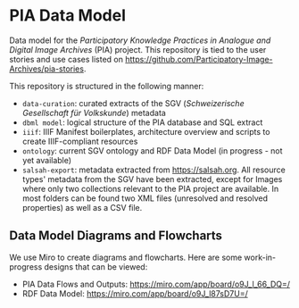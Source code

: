 # PIA Data Model
Data model for the _Participatory Knowledge Practices in Analogue and Digital Image Archives_ (PIA) project. This repository is tied to the user stories and use cases listed on https://github.com/Participatory-Image-Archives/pia-stories. 

This repository is structured in the following manner: 
- `data-curation`: curated extracts of the SGV (_Schweizerische Gesellschaft für Volkskunde_) metadata
- `dbml model`: logical structure of the PIA database and SQL extract
- `iiif`: IIIF Manifest boilerplates, architecture overview and scripts to create IIIF-compliant resources
- `ontology`: current SGV ontology and RDF Data Model (in progress - not yet available)
- `salsah-export`: metadata extracted from https://salsah.org. All resource types' metadata from the SGV have been extracted, except for Images where only two collections relevant to the PIA project are available. In most folders can be found two XML files (unresolved and resolved properties) as well as a CSV file.

## Data Model Diagrams and Flowcharts

We use Miro to create diagrams and flowcharts. Here are some work-in-progress designs that can be viewed:

- PIA Data Flows and Outputs: https://miro.com/app/board/o9J_l_66_DQ=/
- RDF Data Model: https://miro.com/app/board/o9J_l87sD7U=/



